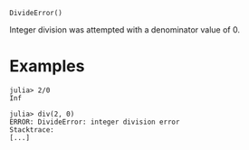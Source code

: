 ```
DivideError()
```

Integer division was attempted with a denominator value of 0.

# Examples

```jldoctest
julia> 2/0
Inf

julia> div(2, 0)
ERROR: DivideError: integer division error
Stacktrace:
[...]
```
